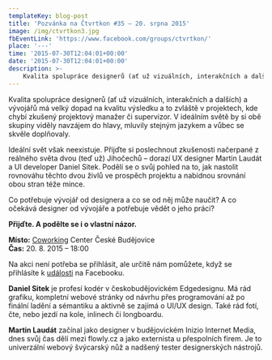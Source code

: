 ```yaml
---
templateKey: blog-post
title: 'Pozvánka na Čtvrtkon #35 – 20. srpna 2015'
image: /img/ctvrtkon3.jpg
fbEventLink: 'https://www.facebook.com/groups/ctvrtkon/'
place: '---'
time: '2015-07-30T12:04:01+00:00'
date: '2015-07-30T12:04:01+00:00'
description: >-
    Kvalita spolupráce designerů (ať už vizuálních, interakčních a dalších) a vývojářů má velký dopad na kvalitu výsledku a to zvláště v projektech, kde chybí zkušený projektový manažer...
---
```

Kvalita spolupráce designerů (ať už vizuálních, interakčních a dalších) a vývojářů má velký dopad na kvalitu výsledku a to zvláště v projektech, kde chybí zkušený projektový manažer či supervizor. V ideálním světě by si obě skupiny viděly navzájem do hlavy, mluvily stejným jazykem a vůbec se skvěle doplňovaly.

Ideální svět však neexistuje. Přijďte si poslechnout zkušenosti načerpané z reálného světa dvou (teď už) Jihočechů – dorazí UX designer Martin Laudát a UI developer Daniel Sitek. Podělí se o svůj pohled na to, jak nastolit rovnováhu těchto dvou živlů ve prospěch projektu a nabídnou srovnání obou stran téže mince.

Co potřebuje vývojář od designera a co se od něj může naučit? A co očekává designer od vývojáře a potřebuje vědět o jeho práci?

**Přijďte. A podělte se i o vlastní názor.**

**Místo:** [Coworking](http://www.coworkingcb.cz/ "http://www.coworkingcb.cz/") Center České Budějovice  
**Čas:** 20. 8. 2015 – 18:00

Na akci není potřeba se přihlásit, ale určitě nám pomůžete, když se přihlásíte k [události](https://www.facebook.com/events/1479177112379568/) na Facebooku.

**Daniel Sitek** je profesí kodér v českobudějovickém Edgedesignu. Má rád grafiku, kompletní webové stránky od návrhu přes programování až po finální ladění a sémantiku a aktivně se zajímá o UI/UX design. Také rád fotí, čte, nebo jezdí na kole, inlinech či longboardu.

**Martin Laudát** začínal jako designer v budějovickém Inizio Internet Media, dnes svůj čas dělí mezi flowly.cz a jako externista u přespolních firem. Je to univerzální webový švýcarský nůž a nadšený tester designerských nástrojů.